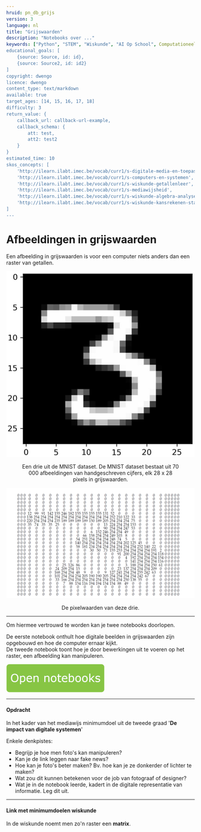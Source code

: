 ```yaml
---
hruid: pn_db_grijs
version: 3
language: nl
title: "Grijswaarden"
description: "Notebooks over ..."
keywords: ["Python", "STEM", "Wiskunde", "AI Op School", Computationeel denken"]
educational_goals: [
    {source: Source, id: id}, 
    {source: Source2, id: id2}
]
copyright: dwengo
licence: dwengo
content_type: text/markdown
available: true
target_ages: [14, 15, 16, 17, 18]
difficulty: 3
return_value: {
    callback_url: callback-url-example,
    callback_schema: {
        att: test,
        att2: test2
    }
}
estimated_time: 10
skos_concepts: [
    'http://ilearn.ilabt.imec.be/vocab/curr1/s-digitale-media-en-toepassingen', 
    'http://ilearn.ilabt.imec.be/vocab/curr1/s-computers-en-systemen', 
    'http://ilearn.ilabt.imec.be/vocab/curr1/s-wiskunde-getallenleer', 
    'http://ilearn.ilabt.imec.be/vocab/curr1/s-mediawijsheid', 
    'http://ilearn.ilabt.imec.be/vocab/curr1/s-wiskunde-algebra-analyse', 
    'http://ilearn.ilabt.imec.be/vocab/curr1/s-wiskunde-kansrekenen-statistiek'
]
---
```


# Afbeeldingen in grijswaarden


Een afbeelding in grijswaarden is voor een computer niets anders dan een raster van getallen. 

![](embed/drie.jpg "Een drie uit de MNIST dataset")
<figure>
    <figcaption align = "center">Een drie uit de MNIST dataset. De MNIST dataset bestaat uit 70 000 afbeeldingen van handgeschreven cijfers, elk 28 x 28 pixels in grijswaarden.</figcaption>
</figure>

![](embed/drieraster.png "Pixelwaarden van deze drie")
<figure>
    <figcaption align = "center">De pixelwaarden van deze drie.</figcaption>
</figure>

-----------------
Om hiermee vertrouwd te worden kan je twee notebooks doorlopen.

De eerste notebook onthult hoe digitale beelden in grijswaarden zijn opgebouwd en hoe de computer ernaar kijkt.<br>
De tweede notebook toont hoe je door bewerkingen uit te voeren op het raster, een afbeelding kan manipuleren. 

[![](embed/Knop.png "Knop")](https://kiks.ilabt.imec.be/jupyterhub/?id=1501 "Notebooks Grijswaarden")

--------------
#### Opdracht
In het kader van het mediawijs minimumdoel uit de tweede graad '**De impact van digitale systemen**'

Enkele denkpistes:<br>
- Begrijp je hoe men foto's kan manipuleren?
- Kan je de link leggen naar fake news?
- Hoe kan je foto's beter maken? Bv. hoe kan je ze donkerder of lichter te maken?
- Wat zou dit kunnen betekenen voor de job van fotograaf of designer?
- Wat je in de notebook leerde, kadert in de digitale representatie van informatie. Leg dit uit. 

-----------
#### Link met minimumdoelen wiskunde
In de wiskunde noemt men zo'n raster een **matrix**. 
